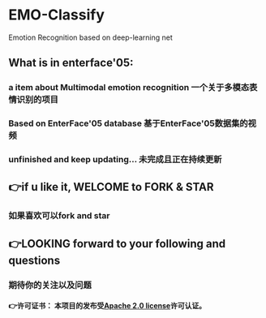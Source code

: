 # EMO-Classify
Emotion Recognition based on deep-learning net
##   What is in enterface'05:
###     a item about Multimodal emotion recognition 一个关于多模态表情识别的项目
###     Based on EnterFace'05 database 基于EnterFace'05数据集的视频
###     unfinished and keep updating... 未完成且正在持续更新
## 👉if u like it, WELCOME to FORK & STAR 
### 如果喜欢可以fork and star
## 👉LOOKING forward to your following and questions 
### 期待你的关注以及问题
#### 👉许可证书： 本项目的发布受[Apache 2.0 license](https://www.apache.org/licenses/LICENSE-2.0.txt)许可认证。
